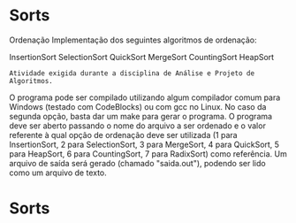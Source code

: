 # Sorts
Ordenação
Implementação dos seguintes algoritmos de ordenação:

InsertionSort
SelectionSort
QuickSort
MergeSort
CountingSort
HeapSort

	Atividade exigida durante a disciplina de Análise e Projeto de Algoritmos.
O programa pode ser compilado utilizando algum compilador comum para Windows (testado com CodeBlocks) ou com gcc no Linux.
No caso da segunda opção, basta dar um make para gerar o programa.
O programa deve ser aberto passando o nome do arquivo a ser ordenado e o valor referente à qual opção de ordenação deve ser utilizada
(1 para InsertionSort, 2 para SelectionSort, 3 para MergeSort, 4 para QuickSort, 5 para HeapSort, 6 para CountingSort, 7 para RadixSort) como referência.
Um arquivo de saída será gerado (chamado "saida.out"), podendo ser lido como um arquivo de texto.
# Sorts
